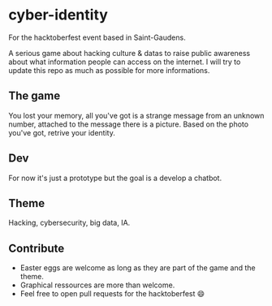 # cyber-identity
For the hacktoberfest event based in Saint-Gaudens.

A serious game about hacking culture &amp; datas to raise public awareness about what information people can access on the internet. I will try to update this repo as much as possible for more informations.

## The game

You lost your memory, all you've got is a strange message from an unknown number, attached to the message there is a picture.
Based on the photo you've got, retrive your identity.

## Dev
For now it's just a prototype but the goal is a develop a chatbot. 

## Theme
Hacking, cybersecurity, big data, IA.

## Contribute

- Easter eggs are welcome as long as they are part of the game and the theme.
- Graphical ressources are more than welcome.
- Feel free to open pull requests for the hacktoberfest :smile:
